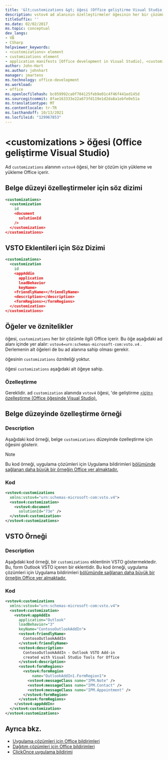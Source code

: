 ```yaml
---
title: '&lt;customizations &gt; öğesi (Office geliştirme Visual Studio)'
description: vstov4 ad alanının özelleştirmeler öğesinin her bir çözümü yükleme ve yükleme hakkında tüm Office öğrenin.
titleSuffix: ''
ms.date: 02/02/2017
ms.topic: conceptual
dev_langs:
- VB
- CSharp
helpviewer_keywords:
- <customizations> element
- customizations element
- application manifests [Office development in Visual Studio], <customizations> element
author: John-Hart
ms.author: johnhart
manager: jmartens
ms.technology: office-development
ms.workload:
- office
ms.openlocfilehash: bc059992ca0f704125feb9e01c4f46f441ed145d
ms.sourcegitcommit: 8fae163333e22a673fd119e1d2da8a1ebfe0e51a
ms.translationtype: MT
ms.contentlocale: tr-TR
ms.lasthandoff: 10/13/2021
ms.locfileid: "129967853"
---
```

# <a name="ltcustomizationsgt-element-office-development-in-visual-studio"></a>&lt;customizations &gt; öğesi (Office geliştirme Visual Studio)
  Ad `customizations` alanının `vstov4` öğesi, her bir çözüm için yükleme ve yükleme Office içerir.

## <a name="syntax-for-document-level-customizations"></a>Belge düzeyi özelleştirmeler için söz dizimi

```xml
<customizations>
  <customization
    id
    <document
      solutionId
    />
  </customization>
</customizations>
```

## <a name="syntax-for-vsto-add-ins"></a>VSTO Eklentileri için Söz Dizimi

```xml
<customizations>
  <customization
    id
    <appAddin
      application
      loadBehavior
      keyName>
    <friendlyName></friendlyName>
    <description></description>
    <formRegions></formRegions>
  </customization>
</customizations>
```

## <a name="elements-and-attributes"></a>Öğeler ve öznitelikler
 öğesi, `customizations` her bir çözümle ilgili Office içerir. Bu öğe aşağıdaki ad alanı içinde yer alalır: `vstov4=urn:schemas-microsoft-com:vsto.v4` . Derlemenin alt öğeleri de bu ad alanına sahip olması gerekir.

 öğesinin `customizations` özniteliği yoktur.

 öğesi `customizations` aşağıdaki alt öğeye sahip.

### <a name="customization"></a>Özelleştirme
 Gereklidir. ad `customization` alanında `vstov4` öğesi, 'de geliştirme [&#60;için&#62; özelleştirme &#40;Office öğesinde Visual Studio&#41;. ](../vsto/customization-element-office-development-in-visual-studio.md)

## <a name="example-of-a-document-level-customization"></a>Belge düzeyinde özelleştirme örneği

### <a name="description"></a>Description
 Aşağıdaki kod örneği, belge `customizations` düzeyinde özelleştirme için öğesini gösterir.

> [!NOTE]
> Bu kod örneği, uygulama çözümleri için Uygulama bildirimleri [bölümünde sağlanan daha büyük bir örneğin Office yer almaktadır.](../vsto/application-manifests-for-office-solutions.md)

### <a name="code"></a>Kod

```xml
<vstov4:customizations
  xmlns:vstov4="urn:schemas-microsoft-com:vsto.v4">
  <vstov4:customization>
    <vstov4:document
      solutionId="73e" />
  </vstov4:customization>
</vstov4:customizations>
```

## <a name="example-of-a-vsto-add-in"></a>VSTO Örneği

### <a name="description"></a>Description
 Aşağıdaki kod örneği, bir `customizations` eklentinin VSTO göstermektedir. Bu, form Outlook VSTO içeren bir eklentidir. Bu kod örneği, uygulama çözümleri için Uygulama bildirimleri [bölümünde sağlanan daha büyük bir örneğin Office yer almaktadır.](../vsto/application-manifests-for-office-solutions.md)

### <a name="code"></a>Kod

```xml
<vstov4:customizations
  xmlns:vstov4="urn:schemas-microsoft-com:vsto.v4">
  <vstov4:customization>
    <vstov4:appAddIn
      application="Outlook"
      loadBehavior="3"
      keyName="ContosoOutlookAddIn">
      <vstov4:friendlyName>
        ContosoOutlookAddIn
      </vstov4:friendlyName>
      <vstov4:description>
        ContosoOutlookAddIn - Outlook VSTO Add-in
        created with Visual Studio Tools for Office
      </vstov4:description>
      <vstov4:formRegions>
        <vstov4:formRegion
            name="OutlookAddIn1.FormRegion1">
          <vstov4:messageClass name="IPM.Note" />
          <vstov4:messageClass name="IPM.Contact" />
          <vstov4:messageClass name="IPM.Appointment" />
        </vstov4:formRegion>
      </vstov4:formRegions>
    </vstov4:appAddIn>
  </vstov4:customization>
</vstov4:customizations>
```

## <a name="see-also"></a>Ayrıca bkz.

- [Uygulama çözümleri için Office bildirimleri](../vsto/application-manifests-for-office-solutions.md)
- [Dağıtım çözümleri için Office bildirimleri](../vsto/deployment-manifests-for-office-solutions.md)
- [ClickOnce uygulama bildirimi](../deployment/clickonce-application-manifest.md)